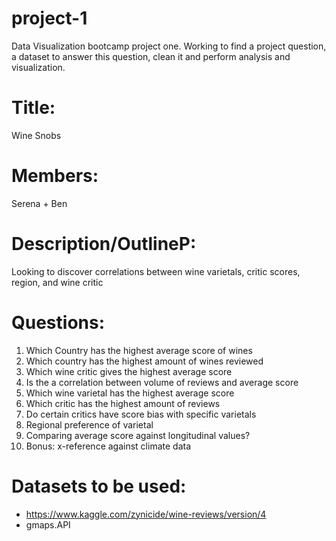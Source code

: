 # project-1
Data Visualization bootcamp project one. Working to find a project question, a dataset to answer this question, clean it and perform analysis and visualization.

# Title: 
Wine Snobs
# Members: 
Serena + Ben
# Description/OutlineP: 
Looking to discover correlations between wine varietals, critic scores, region, and wine critic

# Questions:
1. Which Country has the highest average score of wines
2. Which country has the highest amount of wines reviewed
3. Which wine critic gives the highest average score
4. Is the a correlation between volume of reviews and average score
5. Which wine varietal has the highest average score
6. Which critic has the highest amount of reviews
7. Do certain critics have score bias with specific varietals
8. Regional preference of varietal
9. Comparing average score against longitudinal values?
10. Bonus: x-reference against climate data

# Datasets to be used: 
- https://www.kaggle.com/zynicide/wine-reviews/version/4
- gmaps.API
